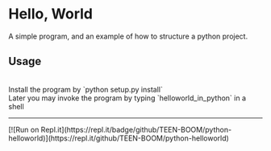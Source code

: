 Hello, World
============

A simple program, and an example of how to structure a python project.
## Usage
<br>
Install the program by `python setup.py install`<br>
Later you may invoke the program by typing `helloworld_in_python` in a shell
<hr>
[![Run on Repl.it](https://repl.it/badge/github/TEEN-BOOM/python-helloworld)](https://repl.it/github/TEEN-BOOM/python-helloworld)
